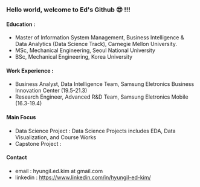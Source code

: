 

### Hello world, welcome to Ed's Github &#128526; !!! 

#### Education :
* Master of Information System Management, Business Intelligence & Data Analytics (Data Science Track), Carnegie Mellon University.
* MSc, Mechanical Engineering, Seoul National University
* BSc, Mechanical Engineering, Korea University
#### Work Experience : 
* Business Analyst, Data Intelligence Team, Samsung Eletronics Business Innovation Center (19.5-21.3)
* Research Engineer, Advanced R&D Team, Samsung Eletronics Mobile (16.3-19.4)

#### Main Focus
* Data Science Project : Data Science Projects includes EDA, Data Visualization, and Course Works
* Capstone Project :  

#### Contact
* email : hyungil.ed.kim at gmail.com
* linkedin : https://www.linkedin.com/in/hyungil-ed-kim/


<!---
hyungilk/hyungilk is a ✨ special ✨ repository because its `README.md` (this file) appears on your GitHub profile.
You can click the Preview link to take a look at your changes.
--->
